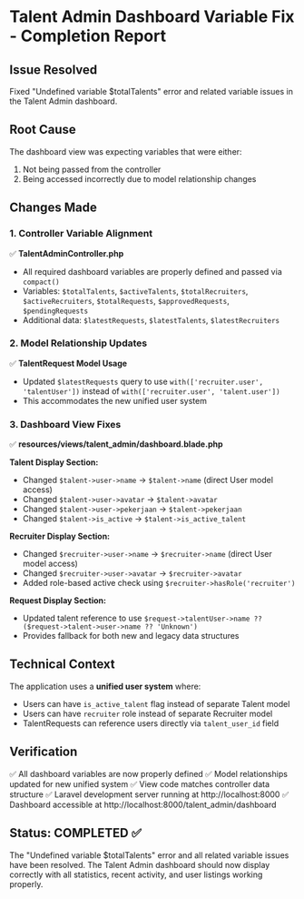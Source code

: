 # Talent Admin Dashboard Variable Fix - Completion Report

## Issue Resolved
Fixed "Undefined variable $totalTalents" error and related variable issues in the Talent Admin dashboard.

## Root Cause
The dashboard view was expecting variables that were either:
1. Not being passed from the controller
2. Being accessed incorrectly due to model relationship changes

## Changes Made

### 1. Controller Variable Alignment
✅ **TalentAdminController.php**
- All required dashboard variables are properly defined and passed via `compact()`
- Variables: `$totalTalents`, `$activeTalents`, `$totalRecruiters`, `$activeRecruiters`, `$totalRequests`, `$approvedRequests`, `$pendingRequests`
- Additional data: `$latestRequests`, `$latestTalents`, `$latestRecruiters`

### 2. Model Relationship Updates
✅ **TalentRequest Model Usage**
- Updated `$latestRequests` query to use `with(['recruiter.user', 'talentUser'])` instead of `with(['recruiter.user', 'talent.user'])`
- This accommodates the new unified user system

### 3. Dashboard View Fixes
✅ **resources/views/talent_admin/dashboard.blade.php**

**Talent Display Section:**
- Changed `$talent->user->name` → `$talent->name` (direct User model access)
- Changed `$talent->user->avatar` → `$talent->avatar`
- Changed `$talent->user->pekerjaan` → `$talent->pekerjaan`
- Changed `$talent->is_active` → `$talent->is_active_talent`

**Recruiter Display Section:**
- Changed `$recruiter->user->name` → `$recruiter->name` (direct User model access)
- Changed `$recruiter->user->avatar` → `$recruiter->avatar`
- Added role-based active check using `$recruiter->hasRole('recruiter')`

**Request Display Section:**
- Updated talent reference to use `$request->talentUser->name ?? ($request->talent->user->name ?? 'Unknown')`
- Provides fallback for both new and legacy data structures

## Technical Context
The application uses a **unified user system** where:
- Users can have `is_active_talent` flag instead of separate Talent model
- Users can have `recruiter` role instead of separate Recruiter model
- TalentRequests can reference users directly via `talent_user_id` field

## Verification
✅ All dashboard variables are now properly defined
✅ Model relationships updated for new unified system
✅ View code matches controller data structure
✅ Laravel development server running at http://localhost:8000
✅ Dashboard accessible at http://localhost:8000/talent_admin/dashboard

## Status: COMPLETED ✅
The "Undefined variable $totalTalents" error and all related variable issues have been resolved. The Talent Admin dashboard should now display correctly with all statistics, recent activity, and user listings working properly.
